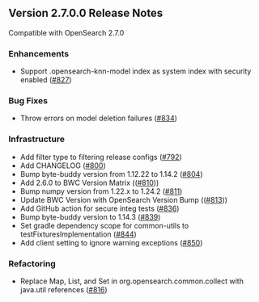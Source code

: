 ## Version 2.7.0.0 Release Notes

Compatible with OpenSearch 2.7.0

### Enhancements

* Support .opensearch-knn-model index as system index with security enabled ([#827](https://github.com/opensearch-project/k-NN/pull/827))

### Bug Fixes

* Throw errors on model deletion failures ([#834](https://github.com/opensearch-project/k-NN/pull/834))

### Infrastructure

* Add filter type to filtering release configs ([#792](https://github.com/opensearch-project/k-NN/pull/792))
* Add CHANGELOG ([#800](https://github.com/opensearch-project/k-NN/pull/800))
* Bump byte-buddy version from 1.12.22 to 1.14.2 ([#804](https://github.com/opensearch-project/k-NN/pull/804))
* Add 2.6.0 to BWC Version Matrix (([#810](https://github.com/opensearch-project/k-NN/pull/810)))
* Bump numpy version from 1.22.x to 1.24.2 ([#811](https://github.com/opensearch-project/k-NN/pull/811))
* Update BWC Version with OpenSearch Version Bump (([#813](https://github.com/opensearch-project/k-NN/pull/813)))
* Add GitHub action for secure integ tests ([#836](https://github.com/opensearch-project/k-NN/pull/836))
* Bump byte-buddy version to 1.14.3 ([#839](https://github.com/opensearch-project/k-NN/pull/839))
* Set gradle dependency scope for common-utils to testFixturesImplementation ([#844](https://github.com/opensearch-project/k-NN/pull/844))
* Add client setting to ignore warning exceptions ([#850](https://github.com/opensearch-project/k-NN/pull/850))

### Refactoring

* Replace Map, List, and Set in org.opensearch.common.collect with java.util references ([#816](https://github.com/opensearch-project/k-NN/pull/816))
